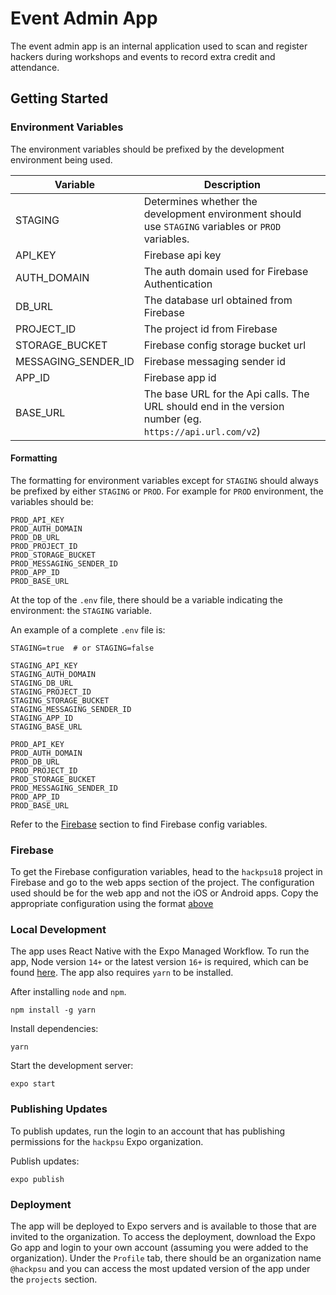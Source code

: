 # Event Admin App

The event admin app is an internal application used to scan and register hackers
during workshops and events to record extra credit and attendance.

## Getting Started

### Environment Variables

The environment variables should be prefixed by the development environment being used.

| Variable | Description |
| -------- | ----------- |
| STAGING | Determines whether the development environment should use `STAGING` variables or `PROD` variables. |
| API_KEY | Firebase api key |
| AUTH_DOMAIN | The auth domain used for Firebase Authentication |
| DB_URL | The database url obtained from Firebase |
| PROJECT_ID | The project id from Firebase |
| STORAGE_BUCKET | Firebase config storage bucket url |
| MESSAGING_SENDER_ID | Firebase messaging sender id |
| APP_ID | Firebase app id |
| BASE_URL | The base URL for the Api calls. The URL should end in the version number (eg. `https://api.url.com/v2`) |

#### Formatting

The formatting for environment variables except for `STAGING` should always be prefixed by either `STAGING` or `PROD`.
For example for `PROD` environment, the variables should be:

```dotenv
PROD_API_KEY
PROD_AUTH_DOMAIN
PROD_DB_URL
PROD_PROJECT_ID
PROD_STORAGE_BUCKET
PROD_MESSAGING_SENDER_ID
PROD_APP_ID
PROD_BASE_URL
```

At the top of the `.env` file, there should be a variable indicating the environment: the `STAGING` variable.

An example of a complete `.env` file is:

```dotenv
STAGING=true  # or STAGING=false

STAGING_API_KEY
STAGING_AUTH_DOMAIN
STAGING_DB_URL
STAGING_PROJECT_ID
STAGING_STORAGE_BUCKET
STAGING_MESSAGING_SENDER_ID
STAGING_APP_ID
STAGING_BASE_URL

PROD_API_KEY
PROD_AUTH_DOMAIN
PROD_DB_URL
PROD_PROJECT_ID
PROD_STORAGE_BUCKET
PROD_MESSAGING_SENDER_ID
PROD_APP_ID
PROD_BASE_URL
```

Refer to the [Firebase](#firebase) section to find Firebase config variables.

### Firebase
To get the Firebase configuration variables, head to the `hackpsu18` project in Firebase and go 
to the web apps section of the project. The configuration used should be for the web app and 
not the iOS or Android apps. Copy the appropriate configuration using the format [above](#environment-variables)

### Local Development

The app uses React Native with the Expo Managed Workflow. To run the app, Node version `14+` or the 
latest version `16+` is required, which can be found [here](https://nodejs.org/en/). 
The app also requires `yarn` to be installed.

After installing `node` and `npm`.
```shell
npm install -g yarn
```

Install dependencies:
```shell
yarn
```

Start the development server:
```shell
expo start
```

### Publishing Updates
To publish updates, run the login to an account that has publishing permissions 
for the `hackpsu` Expo organization.

Publish updates:
```shell
expo publish
```

### Deployment
The app will be deployed to Expo servers and is available to those that
are invited to the organization. To access the deployment, download the Expo Go
app and login to your own account (assuming you were added to the organization).
Under the `Profile` tab, there should be an organization name `@hackpsu` and you can access
the most updated version of the app under the `projects` section.

